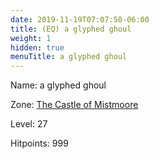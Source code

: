 ```yaml
---
date: 2019-11-19T07:07:50-06:00
title: (EQ) a glyphed ghoul
weight: 1
hidden: true
menuTitle: a glyphed ghoul
---
```


Name: a glyphed ghoul


Zone: [The Castle of Mistmoore](/en/eq/exploration/the_castle_of_mistmoore)

Level: 27

Hitpoints: 999